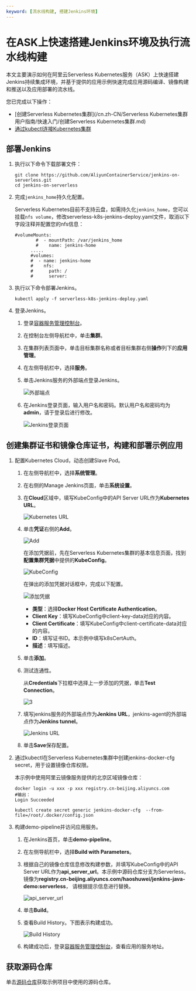 ```yaml
---
keyword: [流水线构建, 搭建Jenkins环境]
---
```


# 在ASK上快速搭建Jenkins环境及执行流水线构建

本文主要演示如何在阿里云Serverless Kubernetes服务（ASK）上快速搭建Jenkins持续集成环境，并基于提供的应用示例快速完成应用源码编译、镜像构建和推送以及应用部署的流水线。

您已完成以下操作：

-   [创建Serverless Kubernetes集群](/cn.zh-CN/Serverless Kubernetes集群用户指南/快速入门/创建Serverless Kubernetes集群.md)
-   [通过kubectl连接Kubernetes集群](/cn.zh-CN/Kubernetes集群用户指南/集群/连接集群/通过kubectl连接Kubernetes集群.md)

## 部署Jenkins

1.  执行以下命令下载部署文件：

    ```
    git clone https://github.com/AliyunContainerService/jenkins-on-serverless.git
    cd jenkins-on-serverless
    ```

2.  完成`jenkins_home`持久化配置。

    Serverless Kubernetes目前不支持云盘，如需持久化`jenkins_home`，您可以挂载`nfs volume`，修改serverless-k8s-jenkins-deploy.yaml文件，取消以下字段注释并配置您的nfs信息：

    ```
    #volumeMounts:
            #  - mountPath: /var/jenkins_home
            #    name: jenkins-home
          .....
          #volumes:
          #  - name: jenkins-home
          #    nfs:
          #      path: /
          #      server:
    ```

3.  执行以下命令部署Jenkins。

    ```
    kubectl apply -f serverless-k8s-jenkins-deploy.yaml
    ```

4.  登录Jenkins。

    1.  登录[容器服务管理控制台](https://cs.console.aliyun.com)。

    2.  在控制台左侧导航栏中，单击**集群**。

    3.  在集群列表页面中，单击目标集群名称或者目标集群右侧**操作**列下的**应用管理**。

    4.  在左侧导航栏中，选择**服务**。

    5.  单击Jenkins服务的外部端点登录Jenkins。

        ![外部端点](https://static-aliyun-doc.oss-accelerate.aliyuncs.com/assets/img/zh-CN/6748649951/p141997.png)

    6.  在Jenkins登录页面，输入用户名和密码。默认用户名和密码均为**admin**，请于登录后进行修改。

        ![Jenkins登录页面](https://static-aliyun-doc.oss-accelerate.aliyuncs.com/assets/img/zh-CN/6748649951/p38516.png)


## 创建集群证书和镜像仓库证书，构建和部署示例应用

1.  配置Kubernetes Cloud，动态创建Slave Pod。

    1.  在左侧导航栏中，选择**系统管理**。

    2.  在右侧的Manage Jenkins页面，单击**系统设置**。

    3.  在**Cloud**区域中，填写KubeConfig中的API Server URL作为**Kubernetes URL**。

        ![Kubernetes URL](https://static-aliyun-doc.oss-accelerate.aliyuncs.com/assets/img/zh-CN/6748649951/p38521.png)

    4.  单击**凭证**右侧的**Add**。

        ![Add](https://static-aliyun-doc.oss-accelerate.aliyuncs.com/assets/img/zh-CN/6748649951/p38523.png)

        在添加凭据前，先在Serverless Kubernetes集群的基本信息页面，找到**配置集群凭据**中提供的**KubeConfig**。

        ![KubeConfig](https://static-aliyun-doc.oss-accelerate.aliyuncs.com/assets/img/zh-CN/6748649951/p38524.png)

        在弹出的添加凭据对话框中，完成以下配置。

        ![添加凭据](https://static-aliyun-doc.oss-accelerate.aliyuncs.com/assets/img/zh-CN/6748649951/p38527.png)

        -   **类型**：选择**Docker Host Certificate Authentication**。
        -   **Client Key**：填写KubeConfig中client-key-data对应的内容。
        -   **Client Certificate**：填写KubeConfig中client-certificate-data对应的内容。
        -   **ID**：填写证书ID。本示例中填写k8sCertAuth。
        -   **描述**：填写描述。
    5.  单击**添加**。

    6.  测试连通性。

        从**Credentials**下拉框中选择上一步添加的凭据，单击**Test Connection**。

        ![3](https://static-aliyun-doc.oss-accelerate.aliyuncs.com/assets/img/zh-CN/6748649951/p142012.png)

    7.  填写jenkins服务的外部端点作为**Jenkins URL**，jenkins-agent的外部端点作为**Jenkins tunnel**。

        ![Jenkins URL](https://static-aliyun-doc.oss-accelerate.aliyuncs.com/assets/img/zh-CN/6748649951/p38531.png)

    8.  单击**Save**保存配置。

2.  通过kubectl在Serverless Kubernetes集群中创建jenkins-docker-cfg secret，用于设置镜像仓库权限。

    本示例中使用阿里云镜像服务提供的北京区域镜像仓库：

    ```
    docker login -u xxx -p xxx registry.cn-beijing.aliyuncs.com
    #输出：
    Login Succeeded
    
    kubectl create secret generic jenkins-docker-cfg  --from-file=/root/.docker/config.json
    ```

3.  构建demo-pipeline并访问应用服务。

    1.  在Jenkins首页，单击**demo-pipeline**。

    2.  在左侧导航栏中，选择**Build with Parameters**。

    3.  根据自己的镜像仓库信息修改构建参数，并填写KubeConfig中的API Server URL作为**api\_server\_url**。本示例中源码仓库分支为Serverless，镜像为**registry.cn-beijing.aliyuncs.com/haoshuwei/jenkins-java-demo:serverless**， 请根据提示信息进行替换。

        ![api_server_url](https://static-aliyun-doc.oss-accelerate.aliyuncs.com/assets/img/zh-CN/6748649951/p38622.png)

    4.  单击**Build**。

    5.  查看Build History。下图表示构建成功。

        ![Build History](https://static-aliyun-doc.oss-accelerate.aliyuncs.com/assets/img/zh-CN/6748649951/p38532.png)

    6.  构建成功后，登录[容器服务管理控制台](https://cs.console.aliyun.com)，查看应用的服务地址。


## 获取源码仓库

单击[源码仓库](https://github.com/AliyunContainerService/jenkins-demo.git)获取示例项目中使用的源码仓库。

